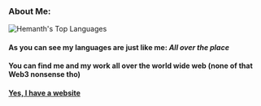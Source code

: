 ### About Me:
![Hemanth's Top Languages](https://github-readme-stats-sigma-five.vercel.app/api/top-langs/?username=hemanthy1&theme=gotham&show_icons=true&hide_border=true&layout=compact)

#### As you can see my languages are just like me: *All over the place*
#### You can find me and my work all over the world wide web (none of that Web3 nonsense tho)
#### [Yes, I have a website](https://hemanthyalamanchili.com)
<!--
**hemanthy1/hemanthy1** is a ✨ _special_ ✨ repository because its `README.md` (this file) appears on your GitHub profile.

Here are some ideas to get you started:

- 🔭 I’m currently working on ...
- 🌱 I’m currently learning ...
- 👯 I’m looking to collaborate on ...
- 🤔 I’m looking for help with ...
- 💬 Ask me about ...
- 📫 How to reach me: ...
- 😄 Pronouns: ...
- ⚡ Fun fact: ...
-->
